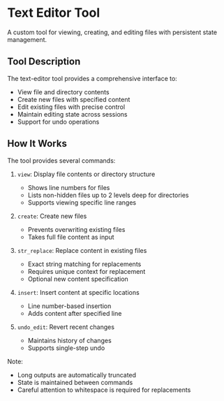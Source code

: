 # Text Editor Tool

A custom tool for viewing, creating, and editing files with persistent state management.

## Tool Description

The text-editor tool provides a comprehensive interface to:
- View file and directory contents
- Create new files with specified content
- Edit existing files with precise control
- Maintain editing state across sessions
- Support for undo operations

## How It Works

The tool provides several commands:
1. `view`: Display file contents or directory structure
   - Shows line numbers for files
   - Lists non-hidden files up to 2 levels deep for directories
   - Supports viewing specific line ranges

2. `create`: Create new files
   - Prevents overwriting existing files
   - Takes full file content as input

3. `str_replace`: Replace content in existing files
   - Exact string matching for replacements
   - Requires unique context for replacement
   - Optional new content specification

4. `insert`: Insert content at specific locations
   - Line number-based insertion
   - Adds content after specified line

5. `undo_edit`: Revert recent changes
   - Maintains history of changes
   - Supports single-step undo

Note: 
- Long outputs are automatically truncated
- State is maintained between commands
- Careful attention to whitespace is required for replacements